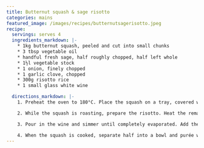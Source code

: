 ```yaml
---
title: Butternut squash & sage risotto
categories: mains
featured_image: /images/recipes/butternutsagerisotto.jpeg
recipe:
  servings: serves 4
  ingredients_markdown: |-
    * 1kg butternut squash, peeled and cut into small chunks
    * 3 tbsp vegetable oil
    * handful fresh sage, half roughly chopped, half left whole
    * 1½l vegetable stock
    * 1 onion, finely chopped
    * 1 garlic clove, chopped 
    * 300g risotto rice
    * 1 small glass white wine

  directions_markdown: |-
    1. Preheat the oven to 180°C. Place the squash on a tray, covered with 1 tbsp oil and the chopped sage. Roast for 30 mins until soft.

    2. While the squash is roasting, prepare the risotto. Heat the remaining oil in a pan, add the onions and cook gently for 5 mins until soft, followed by the the garlic, stirring occasionally. Stir in the rice until it is shiny and coated.

    3. Pour in the wine and simmer until completely evaporated. Add the stock, a ladleful at a time, and stir over a low heat for 25-30 mins, until the rice is cooked al dente and the risotto is creamy.

    4. When the squash is cooked, separate half into a bowl and purée with a little bit of left over stock or water. When the risotto is just done, stir in the purée, followed by some whole chunks of squash. Serve the risotto scattered with the remaining squash and the crisp sage leaves.
---
```

